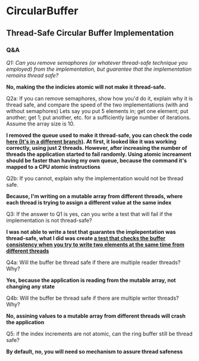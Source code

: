 # CircularBuffer
## Thread-Safe Circular Buffer Implementation

### Q&A

*Q1: Can you remove semaphores (or whatever thread-safe technique you employed) from the implementation, but guarantee that the implementation remains thread safe?*

**No, making the the indicies atomic will not make it thread-safe.**

Q2a: If you can remove semaphores,
        show how you'd do it,
        explain why it is thread safe, and
        compare the speed of the two implementations (with and without semaphores)
                Lets say you put 5 elements in; get one element; put another; get 1;
                put another, etc. for a sufficiently large number of iterations. Assume the array size is 10.
                
**I removed the queue used to make it thread-safe, you can check the code [here (It's in a different branch)](https://github.com/marciok/CircularBuffer/blob/atomic-increment/CircularBuffer/CircularBuffer.swift).
At first, it looked like it was working correctly, using just 2 threads. However, after increasing the number of threads the application started to fail randomly.
Using atomic increament should be faster than having my own queue, because the command it's mapped to a CPU atomic instructions**                

Q2b: If you cannot, explain why the implementation would not be thread safe.

**Because, I'm writing on a mutable array from different threads, where each thread is trying to assign a different value at the same index**

Q3: If the answer to Q1 is yes, can you write a test that will fail if the implementation is not thread-safe?

**I was not able to write a test that guarantes the implepentation was thread-safe, what I did was create [a test that checks the buffer consistency when you try to write two elements at the same time from different threads](https://github.com/marciok/CircularBuffer/blob/atomic-increment/CircularBufferTests/CircularBufferTests.swift#L53)**

Q4a: Will the buffer be thread safe if there are multiple reader threads? Why?

**Yes, because the application is reading from the mutable array, not changing any state**

Q4b: Will the buffer be thread safe if there are multiple writer threads? Why?

**No, assining values to a mutable array from different threads will crash the application**

Q5: if the index increments are not atomic, can the ring buffer still be thread safe?

**By default, no, you will need so mechanism to assure thread safeness**
